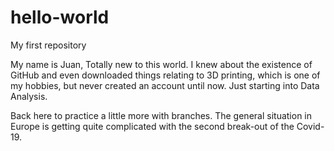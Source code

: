 # hello-world
My first repository

My name is Juan, 
Totally new to this world. I knew about the existence of GitHub and even downloaded things relating to 3D printing, which is one of my hobbies, but never created an account until now.
Just starting into Data Analysis.

Back here to practice a little more with branches.
The general situation in Europe is getting quite complicated with the second break-out of the Covid-19.

